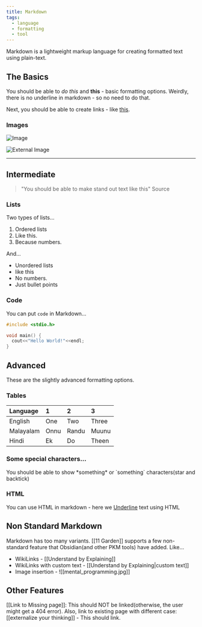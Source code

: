 ```yaml
---
title: Markdown
tags:
  - language
  - formatting
  - tool
---
```


Markdown is a lightweight markup language for creating formatted text using plain-text.

## The Basics

You should be able to _do this_ and **this** - basic formatting options. Weirdly, there is no underline in markdown - so no need to do that.

Next, you should be able to create links - like [this](https://standup-philosophy.netlify.app/).

### Images

![Image](imgs/mental_programming.jpg)

![External Image](https://mindos.in/assets/favicons/mindos-logo.png)

---

## Intermediate

> "You should be able to make stand out text like this"
> Source

### Lists

Two types of lists...

1. Ordered lists
2. Like this.
3. Because numbers.

And...

- Unordered lists
- like this
- No numbers.
- Just bullet points

### Code

You can put `code` in Markdown...

```c
#include <stdio.h>

void main() {
  cout<<"Hello World!"<<endl;
}
```

## Advanced

These are the slightly advanced formatting options.

### Tables

| Language  | 1    | 2     | 3     |
| :-------- | :--- | :---- | :---- |
| English   | One  | Two   | Three |
| Malayalam | Onnu | Randu | Muunu |
| Hindi     | Ek   | Do    | Theen |

### Some special characters...

You should be able to show \*something\* or \`something\` characters(star and backtick)

### HTML

You can use HTML in markdown - here we <u>Underline</u> text using HTML

## Non Standard Markdown

Markdown has too many variants. [[11 Garden]] supports a few non-standard feature that Obsidian(and other PKM tools) have added. Like...

- WikiLinks - [[Understand by Explaining]]
- WikiLinks with custom text - [[Understand by Explaining|custom text]]
- Image insertion - ![[mental_programming.jpg]]

## Other Features

[[Link to Missing page]]: This should NOT be linked(otherwise, the user might get a 404 error). Also, link to existing page with different case: [[externalize your thinking]] - This should link.

